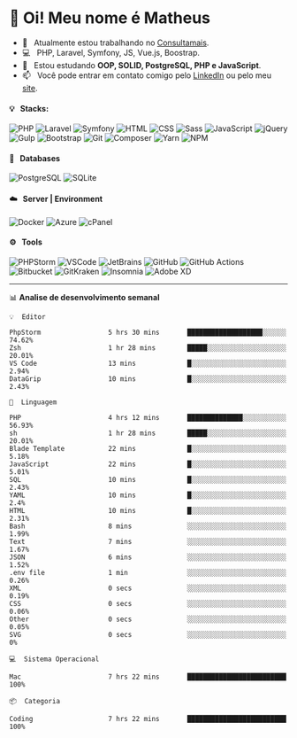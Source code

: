 # 👋 Oi! Meu nome é Matheus

- 🔭 &nbsp; Atualmente estou trabalhando no [Consultamais](https://consultamais.com.br/).
- 💻 &nbsp; PHP, Laravel, Symfony, JS, Vue.js, Boostrap.
- 🌱 &nbsp; Estou estudando **OOP, SOLID, PostgreSQL, PHP e JavaScript**.
- 📫 &nbsp; Você pode entrar em contato comigo pelo [LinkedIn](https://www.linkedin.com/in/matheuscamargoxavier/) ou pelo meu [site](https://matheuscamargo.co).

#### 💡 &nbsp; Stacks:
![PHP](https://img.shields.io/badge/-PHP-777BB4?&logo=php&logoColor=FFFFFF)
![Laravel](https://img.shields.io/badge/-Laravel-FF2D20?&logo=laravel&logoColor=FFFFFF)
![Symfony](https://img.shields.io/badge/-Symfony-000000?&logo=symfony&logoColor=FFFFFF)
![HTML](https://img.shields.io/badge/-HTML-E34F26?&logo=html5&logoColor=FFFFFF)
![CSS](https://img.shields.io/badge/-CSS-1572B6?&logo=css3&logoColor=FFFFFF)
![Sass](https://img.shields.io/badge/-Sass-CC6699?&logo=sass&logoColor=FFFFFF)
![JavaScript](https://img.shields.io/badge/-JavaScript-F7DF1E?&logo=javascript&logoColor=FFFFFF)
![jQuery](https://img.shields.io/badge/-jQuery-0769AD?&logo=jquery&logoColor=FFFFFF)
![Gulp](https://img.shields.io/badge/-Gulp-CF4647?&logo=gulp&logoColor=FFFFFF)
![Bootstrap](https://img.shields.io/badge/-Bootstrap-7952B3?&logo=bootstrap&logoColor=FFFFFF)
![Git](https://img.shields.io/badge/-Git-F05032?&logo=git&logoColor=FFFFFF)
![Composer](https://img.shields.io/badge/-Composer-885630?&logo=composer&logoColor=FFFFFF)
![Yarn](https://img.shields.io/badge/-Yarn-2C8EBB?&logo=yarn&logoColor=FFFFFF)
![NPM](https://img.shields.io/badge/-npm-CB3837?&logo=npm&logoColor=FFFFFF)

#### 💾 &nbsp; Databases
![PostgreSQL](https://img.shields.io/badge/-PostgreSQL-336791?&logo=PostgreSQL&logoColor=FFFFFF)
![SQLite](https://img.shields.io/badge/-SQLite-003B57?&logo=SQLite&logoColor=FFFFFF)

#### ☁️ &nbsp; Server | Environment
![Docker](https://img.shields.io/badge/-Docker-2496ED?&logo=docker&logoColor=FFFFFF)
![Azure](https://img.shields.io/badge/-Azure-0089D6?&logo=microsoft%20azure&logoColor=FFFFFF)
![cPanel](https://img.shields.io/badge/-cPanel-FF6C2C?&logo=cpanel&logoColor=FFFFFF)

#### ⚙️ &nbsp; Tools
![PHPStorm](https://img.shields.io/badge/-PHPStorm-000000?&logo=PHPStorm&logoColor=FFFFFF)
![VSCode](https://img.shields.io/badge/-VSCode-007ACC?&logo=Visual%20Studio%20Code&logoColor=FFFFFF) 
![JetBrains](https://img.shields.io/badge/-JetBrains-000000?&logo=jetbrains&logoColor=FFFFFF) 
![GitHub](https://img.shields.io/badge/-GitHub-181717?&logo=github&logoColor=FFFFFF) 
![GitHub Actions](https://img.shields.io/badge/-GitHub%20Actions-181717?&logo=GitHub%20Actions&logoColor=FFFFFF) 
![Bitbucket](https://img.shields.io/badge/-Bitbucket-0052CC?&logo=bitbucket&logoColor=FFFFFF)
![GitKraken](https://img.shields.io/badge/-GitKraken-179287?&logo=GitKraken&logoColor=FFFFFF)
![Insomnia](https://img.shields.io/badge/-Insomnia-5849BE?&logo=Insomnia&logoColor=FFFFFF)
![Adobe XD](https://img.shields.io/badge/-Adobe%20XD-FF61F6?&logo=adobe%20xd&logoColor=FFFFFF) 
_______

📊  **Analise de desenvolvimento semanal**
```text
💡  Editor

PhpStorm                 5 hrs 30 mins       ███████████████████░░░░░░     74.62%
Zsh                      1 hr 28 mins        █████░░░░░░░░░░░░░░░░░░░░     20.01%
VS Code                  13 mins             █░░░░░░░░░░░░░░░░░░░░░░░░      2.94%
DataGrip                 10 mins             █░░░░░░░░░░░░░░░░░░░░░░░░      2.43%
```
```text
💬  Linguagem

PHP                      4 hrs 12 mins       ██████████████░░░░░░░░░░░     56.93%
sh                       1 hr 28 mins        █████░░░░░░░░░░░░░░░░░░░░     20.01%
Blade Template           22 mins             █░░░░░░░░░░░░░░░░░░░░░░░░      5.18%
JavaScript               22 mins             █░░░░░░░░░░░░░░░░░░░░░░░░      5.01%
SQL                      10 mins             █░░░░░░░░░░░░░░░░░░░░░░░░      2.43%
YAML                     10 mins             █░░░░░░░░░░░░░░░░░░░░░░░░       2.4%
HTML                     10 mins             █░░░░░░░░░░░░░░░░░░░░░░░░      2.31%
Bash                     8 mins              ░░░░░░░░░░░░░░░░░░░░░░░░░      1.99%
Text                     7 mins              ░░░░░░░░░░░░░░░░░░░░░░░░░      1.67%
JSON                     6 mins              ░░░░░░░░░░░░░░░░░░░░░░░░░      1.52%
.env file                1 min               ░░░░░░░░░░░░░░░░░░░░░░░░░      0.26%
XML                      0 secs              ░░░░░░░░░░░░░░░░░░░░░░░░░      0.19%
CSS                      0 secs              ░░░░░░░░░░░░░░░░░░░░░░░░░      0.06%
Other                    0 secs              ░░░░░░░░░░░░░░░░░░░░░░░░░      0.05%
SVG                      0 secs              ░░░░░░░░░░░░░░░░░░░░░░░░░         0%
```
```text
💻  Sistema Operacional

Mac                      7 hrs 22 mins       █████████████████████████       100%
```
```text
📦  Categoria

Coding                   7 hrs 22 mins       █████████████████████████       100%
```
